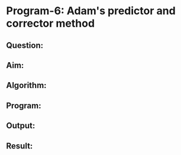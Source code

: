 # Program-6: Adam's predictor and corrector method

## Question:

## Aim:

## Algorithm:

## Program:

## Output:

## Result:
